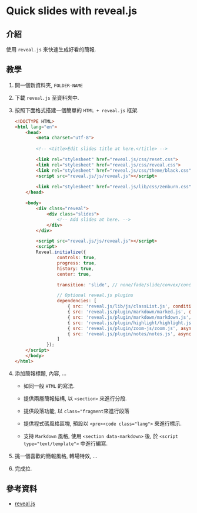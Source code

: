 # Quick slides with reveal.js

## 介紹

使用 `reveal.js` 來快速生成好看的簡報.

## 教學

1. 開一個新資料夾, `FOLDER-NAME`

2. 下載 `reveal.js` 至資料夾中.

3. 按照下面格式搭建一個簡單的 `HTML + reveal.js` 框架.

    ```html
    <!DOCTYPE HTML>
    <html lang="en">
        <head>
            <meta charset="utf-8">
            
            <!-- <title>Edit slides title at here.</title> -->

            <link rel="stylesheet" href="reveal.js/css/reset.css">  
            <link rel="stylesheet" href="reveal.js/css/reveal.css">
            <link rel="stylesheet" href="reveal.js/css/theme/black.css">
            <script src="reveal.js/js/reveal.js"></script>    
            
            <link rel="stylesheet" href="reveal.js/lib/css/zenburn.css">
        </head>

        <body>
            <div class="reveal">
                <div class="slides">
                    <!-- Add slides at here. -->
                </div>
            </div>

            <script src="reveal.js/js/reveal.js"></script>
            <script>
            Reveal.initialize({
                    controls: true,
                    progress: true,
                    history: true,
                    center: true,

                    transition: 'slide', // none/fade/slide/convex/concave/zoom

                    // Optional reveal.js plugins
                    dependencies: [
                        { src: 'reveal.js/lib/js/classList.js', condition: function() { return !document.body.classList; } },
                        { src: 'reveal.js/plugin/markdown/marked.js', condition: function() { return !!document.querySelector( '[data-markdown]' ); } },
                        { src: 'reveal.js/plugin/markdown/markdown.js', condition: function() { return !!document.querySelector( '[data-markdown]' ); } },
                        { src: 'reveal.js/plugin/highlight/highlight.js', async: true, condition: function() { return !!document.querySelector( 'pre code' ); }, callback: function() { hljs.initHighlightingOnLoad(); } },
                        { src: 'reveal.js/plugin/zoom-js/zoom.js', async: true },
                        { src: 'reveal.js/plugin/notes/notes.js', async: true }
                    ]
                });
        </script>
        </body>
    </html>
    ```

4. 添加簡報標題, 內容, ... 

    * 如同一般 `HTML` 的寫法.

    * 提供兩層簡報結構, 以 `<section>` 來進行分段.

    * 提供段落功能, 以 `class="fragment`來進行段落

    * 提供程式碼風格區塊, 預設以 `<pre><code class="lang">` 來進行標示.

    * 支持 `Markdown` 風格, 使用 `<section data-markdown>` 後, 於 `<script type="text/template">` 中進行編寫.

5. 挑一個喜歡的簡報風格, 轉場特效, ...

6. 完成拉.

## 參考資料

* [reveal.js](https://github.com/hakimel/reveal.js) 
